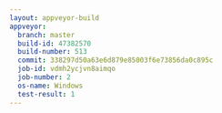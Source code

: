 ```yaml
---
layout: appveyor-build
appveyor:
  branch: master
  build-id: 47382570
  build-number: 513
  commit: 338297d50a63e6d879e85003f6e73856da0c895c
  job-id: vdmh2ycjvn8aimqo
  job-number: 2
  os-name: Windows
  test-result: 1
---
```

